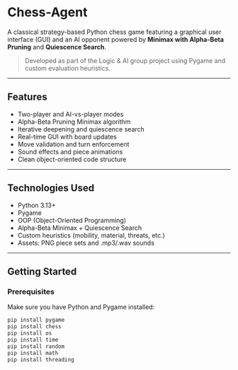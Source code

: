 #  Chess-Agent

A classical strategy-based Python chess game featuring a graphical user interface (GUI) and an AI opponent powered by **Minimax with Alpha-Beta Pruning** and **Quiescence Search**.

> Developed as part of the Logic & AI group project using Pygame and custom evaluation heuristics.

---

## Features

- Two-player and AI-vs-player modes
- Alpha-Beta Pruning Minimax algorithm
- Iterative deepening and quiescence search
- Real-time GUI with board updates
- Move validation and turn enforcement
- Sound effects and piece animations
- Clean object-oriented code structure

---

## Technologies Used

- Python 3.13+
- Pygame
- OOP (Object-Oriented Programming)
- Alpha-Beta Minimax + Quiescence Search
- Custom heuristics (mobility, material, threats, etc.)
- Assets: PNG piece sets and .mp3/.wav sounds

---

## Getting Started

### Prerequisites

Make sure you have Python and Pygame installed:

```bash
pip install pygame
pip install chess
pip install os
pip install time
pip install random
pip install math
pip install threading
